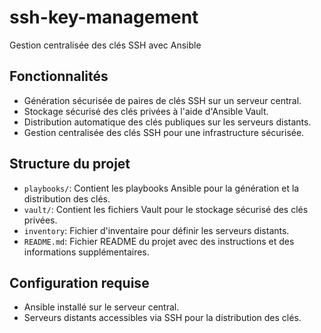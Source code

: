 # ssh-key-management
Gestion centralisée des clés SSH avec Ansible

## Fonctionnalités

- Génération sécurisée de paires de clés SSH sur un serveur central.
- Stockage sécurisé des clés privées à l'aide d'Ansible Vault.
- Distribution automatique des clés publiques sur les serveurs distants.
- Gestion centralisée des clés SSH pour une infrastructure sécurisée.

## Structure du projet

- `playbooks/`: Contient les playbooks Ansible pour la génération et la distribution des clés.
- `vault/`: Contient les fichiers Vault pour le stockage sécurisé des clés privées.
- `inventory`: Fichier d'inventaire pour définir les serveurs distants.
- `README.md`: Fichier README du projet avec des instructions et des informations supplémentaires.

## Configuration requise

- Ansible installé sur le serveur central.
- Serveurs distants accessibles via SSH pour la distribution des clés.
